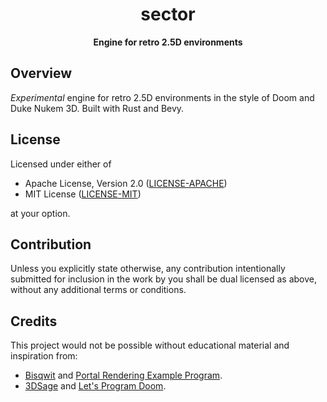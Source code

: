 <div align="center">
  <h1>
    sector
  </h1>
  <p>
    <strong>
      Engine for retro 2.5D environments
    </strong>
  </p>
</div>

## Overview

_Experimental_ engine for retro 2.5D environments in the style of Doom and Duke Nukem 3D. Built with Rust and Bevy.

## License

Licensed under either of

- Apache License, Version 2.0 ([LICENSE-APACHE](LICENSE-APACHE))
- MIT License ([LICENSE-MIT](LICENSE-MIT))

at your option.

## Contribution

Unless you explicitly state otherwise, any contribution intentionally submitted
for inclusion in the work by you shall be dual licensed as above, without any
additional terms or conditions.

## Credits

This project would not be possible without educational material and inspiration from:

- [Bisqwit](https://www.youtube.com/c/Bisqwit) and [Portal Rendering Example Program](https://bisqwit.iki.fi/jutut/kuvat/programming_examples/portalrendering.html).
- [3DSage](https://www.youtube.com/c/3DSage) and [Let's Program Doom](https://www.youtube.com/watch?v=huMO4VQEwPc).
